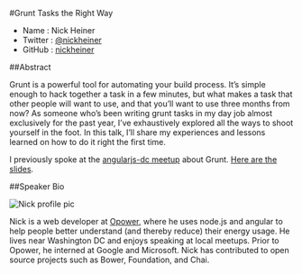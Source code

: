 #Grunt Tasks the Right Way

* Name      : Nick Heiner
* Twitter   : [@nickheiner](https://twitter.com/nickheiner)
* GitHub    : [nickheiner](https://github.com/nickheiner)

##Abstract

Grunt is a powerful tool for automating your build process. It’s simple enough to hack together a task in a few minutes, but what makes a task that other people will want to use, and that you’ll want to use three months from now? As someone who’s been writing grunt tasks in my day job almost exclusively for the past year, I’ve exhaustively explored all the ways to shoot yourself in the foot. In this talk, I’ll share my experiences and lessons learned on how to do it right the first time.

I previously spoke at the [angularjs-dc meetup](http://www.meetup.com/AngularJS-DC/events/162821672/) about Grunt.
[Here are the slides](http://nickheiner.github.io/gruntled-talk).

##Speaker Bio

![Nick profile pic](https://avatars1.githubusercontent.com/u/829827?s=250)

Nick is a web developer at [Opower](http://www.opower.com), where he uses node.js and angular to help people better understand
(and thereby reduce) their energy usage. He lives near Washington DC and enjoys speaking at local meetups.
Prior to Opower, he interned at Google and Microsoft. Nick has contributed to open source projects such as
Bower, Foundation, and Chai.
